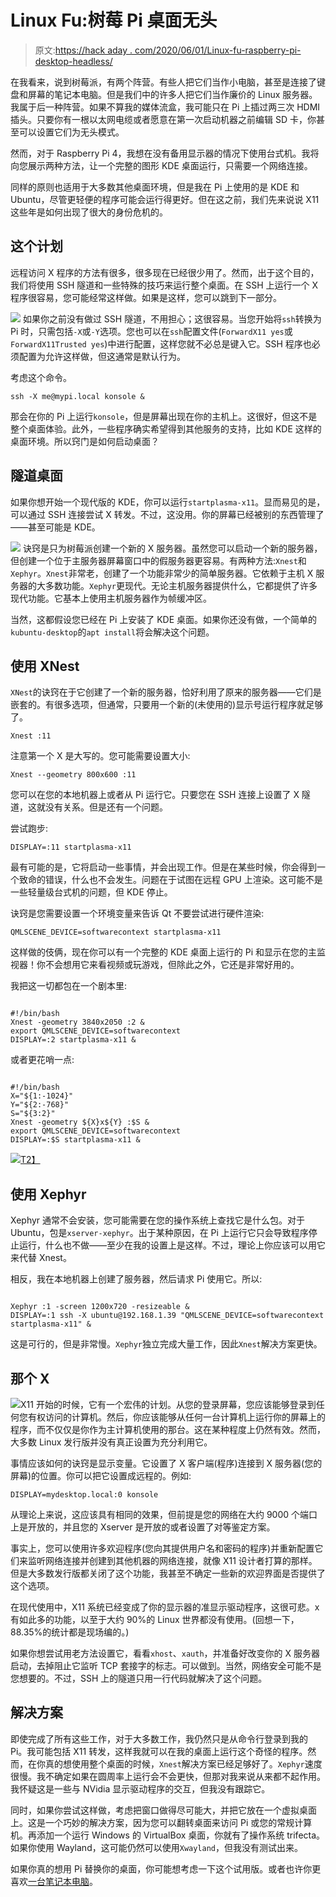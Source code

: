 # Linux Fu:树莓 Pi 桌面无头

> 原文:[https://hack aday . com/2020/06/01/Linux-fu-raspberry-pi-desktop-headless/](https://hackaday.com/2020/06/01/linux-fu-raspberry-pi-desktop-headless/)

在我看来，说到树莓派，有两个阵营。有些人把它们当作小电脑，甚至是连接了键盘和屏幕的笔记本电脑。但是我们中的许多人把它们当作廉价的 Linux 服务器。我属于后一种阵营。如果不算我的媒体流盒，我可能只在 Pi 上插过两三次 HDMI 插头。只要你有一根以太网电缆或者愿意在第一次启动机器之前编辑 SD 卡，你甚至可以设置它们为无头模式。

然而，对于 Raspberry Pi 4，我想在没有备用显示器的情况下使用台式机。我将向您展示两种方法，让一个完整的图形 KDE 桌面运行，只需要一个网络连接。

同样的原则也适用于大多数其他桌面环境，但是我在 Pi 上使用的是 KDE 和 Ubuntu，尽管更轻便的程序可能会运行得更好。但在这之前，我们先来说说 X11 这些年是如何出现了很大的身份危机的。

## 这个计划

远程访问 X 程序的方法有很多，很多现在已经很少用了。然而，出于这个目的，我们将使用 SSH 隧道和一些特殊的技巧来运行整个桌面。在 SSH 上运行一个 X 程序很容易，您可能经常这样做。如果是这样，您可以跳到下一部分。

[![](../Images/a4b6b234bf550473dda175cab04b2b5e.png)](https://hackaday.com/wp-content/uploads/2020/05/x11.png) 如果你之前没有做过 SSH 隧道，不用担心；这很容易。当您开始将`ssh`转换为 Pi 时，只需包括`-X`或`-Y`选项。您也可以在`ssh`配置文件(`ForwardX11 yes`或`ForwardX11Trusted yes`)中进行配置，这样您就不必总是键入它。SSH 程序也必须配置为允许这样做，但这通常是默认行为。

考虑这个命令。

```
ssh -X me@mypi.local konsole &
```

那会在你的 Pi 上运行`konsole`，但是屏幕出现在你的主机上。这很好，但这不是整个桌面体验。此外，一些程序确实希望得到其他服务的支持，比如 KDE 这样的桌面环境。所以窍门是如何启动桌面？

## 隧道桌面

如果你想开始一个现代版的 KDE，你可以运行`startplasma-x11`。显而易见的是，可以通过 SSH 连接尝试 X 转发。不过，这没用。你的屏幕已经被别的东西管理了——甚至可能是 KDE。

[![](../Images/ec2b119b96cf58c9216dfefcf9cec1e4.png)](https://hackaday.com/wp-content/uploads/2020/05/pi-free.jpg) 诀窍是只为树莓派创建一个新的 X 服务器。虽然您可以启动一个新的服务器，但创建一个位于主服务器屏幕窗口中的假服务器更容易。有两种方法:`Xnest`和`Xephyr`。`Xnest`非常老，创建了一个功能非常少的简单服务器。它依赖于主机 X 服务器的大多数功能。`Xephyr`更现代。无论主机服务器提供什么，它都提供了许多现代功能。它基本上使用主机服务器作为帧缓冲区。

当然，这都假设您已经在 Pi 上安装了 KDE 桌面。如果你还没有做，一个简单的`kubuntu-desktop`的`apt install`将会解决这个问题。

## 使用 XNest

`XNest`的诀窍在于它创建了一个新的服务器，恰好利用了原来的服务器——它们是嵌套的。有很多选项，但通常，只要用一个新的(未使用的)显示号运行程序就足够了。

```
Xnest :11
```

注意第一个 X 是大写的。您可能需要设置大小:

```
Xnest --geometry 800x600 :11
```

您可以在您的本地机器上或者从 Pi 运行它。只要您在 SSH 连接上设置了 X 隧道，这就没有关系。但是还有一个问题。

尝试跑步:

```
DISPLAY=:11 startplasma-x11
```

最有可能的是，它将启动一些事情，并会出现工作。但是在某些时候，你会得到一个致命的错误，什么也不会发生。问题在于试图在远程 GPU 上渲染。这可能不是一些轻量级台式机的问题，但 KDE 停止。

诀窍是您需要设置一个环境变量来告诉 Qt 不要尝试进行硬件渲染:

```
QMLSCENE_DEVICE=softwarecontext startplasma-x11
```

这样做的伎俩，现在你可以有一个完整的 KDE 桌面上运行的 Pi 和显示在您的主监视器！你不会想用它来看视频或玩游戏，但除此之外，它还是非常好用的。

我把这一切都包在一个剧本里:

```

#!/bin/bash
Xnest -geometry 3840x2050 :2 &
export QMLSCENE_DEVICE=softwarecontext
DISPLAY=:2 startplasma-x11 &

```

或者更花哨一点:

```

#!/bin/bash
X="${1:-1024}"
Y="${2:-768}"
S="${3:2}"
Xnest -geometry ${X}x${Y} :$S &
export QMLSCENE_DEVICE=softwarecontext 
DISPLAY=:$S startplasma-x11 &

```

[![](../Images/4e26a9e0296556ea7e5fac97fa69f29e.png)T2】](https://hackaday.com/wp-content/uploads/2020/05/kde.png)

## 使用 Xephyr

Xephyr 通常不会安装，您可能需要在您的操作系统上查找它是什么包。对于 Ubuntu，包是`xserver-xephyr`。出于某种原因，在 Pi 上运行它只会导致程序停止运行，什么也不做——至少在我的设置上是这样。不过，理论上你应该可以用它来代替 Xnest。

相反，我在本地机器上创建了服务器，然后请求 Pi 使用它。所以:

```

Xephyr :1 -screen 1200x720 -resizeable &
DISPLAY=:1 ssh -X ubuntu@192.168.1.39 "QMLSCENE_DEVICE=softwarecontext startplasma-x11" &

```

这是可行的，但是非常慢。`Xephyr`独立完成大量工作，因此`Xnest`解决方案更快。

## 那个 X

[![](../Images/db09a6d449643951be254ebb6371c1a3.png)](https://hackaday.com/wp-content/uploads/2020/05/x11net.png)X11 开始的时候，它有一个宏伟的计划。从您的登录屏幕，您应该能够登录到任何您有权访问的计算机。然后，你应该能够从任何一台计算机上运行你的屏幕上的程序，而不仅仅是你作为主计算机使用的那台。这在某种程度上仍然有效。然而，大多数 Linux 发行版并没有真正设置为充分利用它。

事情应该如何的诀窍是显示变量。它设置了 X 客户端(程序)连接到 X 服务器(您的屏幕)的位置。你可以把它设置成远程的。例如:

```
DISPLAY=mydesktop.local:0 konsole
```

从理论上来说，这应该具有相同的效果，但前提是您的网络在大约 9000 个端口上是开放的，并且您的 Xserver 是开放的或者设置了对等鉴定方案。

事实上，您可以使用许多欢迎程序(您向其提供用户名和密码的程序)并重新配置它们来监听网络连接并创建到其他机器的网络连接，就像 X11 设计者打算的那样。但是大多数发行版都关闭了这个功能，我甚至不确定一些新的欢迎界面是否提供了这个选项。

在现代使用中，X11 系统已经变成了你的显示器的准显示驱动程序，这很可悲。x 有如此多的功能，以至于大约 90%的 Linux 世界都没有使用。(回想一下，88.35%的统计都是现场编的。)

如果你想尝试用老方法设置它，看看`xhost`、`xauth`，并准备好改变你的 X 服务器启动，去掉阻止它监听 TCP 套接字的标志。可以做到。当然，网络安全可能不是您想要的。不过，SSH 上的隧道只用一行代码就解决了这个问题。

## 解决方案

即使完成了所有这些工作，对于大多数工作，我仍然只是从命令行登录到我的 Pi。我可能包括 X11 转发，这样我就可以在我的桌面上运行这个奇怪的程序。然而，在你真的想使用整个桌面的时候，`Xnest`解决方案已经足够好了。`Xephyr`速度很慢。我不确定如果在圆周率上运行会不会更快，但那对我来说从来都不起作用。我怀疑这是一些与 NVidia 显示驱动程序的交互，但我没有跟踪它。

同时，如果你尝试这样做，考虑把窗口做得尽可能大，并把它放在一个虚拟桌面上。这是一个巧妙的解决方案，因为您可以翻转桌面来访问 Pi 或您的常规计算机。再添加一个运行 Windows 的 VirtualBox 桌面，你就有了操作系统 trifecta。如果你使用 Wayland，这可能仍然可以使用`Xwayland`，但我没有测试出来。

如果你真的想用 Pi 替换你的桌面，你可能想考虑一下这个试用版。或者也许你更喜欢[一台笔记本电脑](https://hackaday.com/2020/05/01/old-laptop-gets-new-lease-on-life-with-raspberry-pi/)。